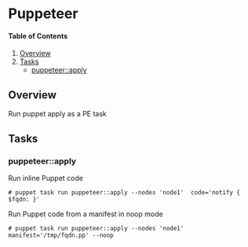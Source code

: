 # Puppeteer

#### Table of Contents

1. [Overview](#overview)
1. [Tasks](#tasks)
    * [puppeteer::apply](#puppeteerapply)

## Overview

Run puppet apply as a PE task

## Tasks

### puppeteer::apply

Run inline Puppet code

```shell
# puppet task run puppeteer::apply --nodes 'node1'  code='notify { $fqdn: }'
```

Run Puppet code from a manifest in noop mode

```shell
# puppet task run puppeteer::apply --nodes 'node1'  manifest='/tmp/fqdn.pp' --noop
```
